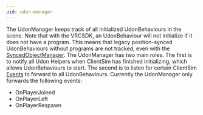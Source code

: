 ```yaml
---
uid: udon-manager
---
```

The UdonManager keeps track of all initialized UdonBehaviours in the scene. Note that with the VRCSDK, an UdonBehaviour will not initialize if it does not have a program. This means that legacy position-synced UdonBehaviours without programs are not tracked, even with the [SyncedObjectManager](xref:VRC.SDK3.ClientSim.ClientSimSyncedObjectManager). The UdonManager has two main roles. The first is to notify all Udon Helpers when ClientSim has finished initializing, which allows UdonBehaviours to start. The second is to listen for certain ClientSim [Events](xref:event-dispatcher) to forward to all UdonBehaviours. Currently the UdonManager only forwards the following events:
* OnPlayerJoined
* OnPlayerLeft
* OnPlayerRespawn
